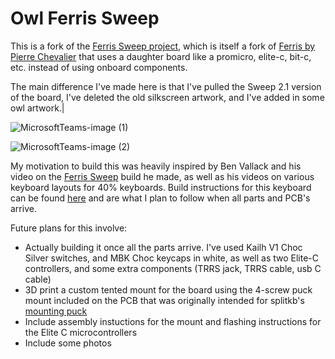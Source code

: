 # Owl Ferris Sweep

This is a fork of the [Ferris Sweep project](https://github.com/davidphilipbarr/Sweep), which is itself a fork of [Ferris by Pierre Chevalier](https://github.com/pierrechevalier83/ferris) that uses a daughter board like a promicro, elite-c, bit-c, etc. instead of using onboard components.

The main difference I've made here is that I've pulled the Sweep 2.1 version of the board, I've deleted the old silkscreen artwork, and I've added in some owl artwork.|

![MicrosoftTeams-image (1)](https://user-images.githubusercontent.com/9446419/143318466-0a3d0682-bb64-4945-b8ab-bbbacb69f23f.png)

![MicrosoftTeams-image (2)](https://user-images.githubusercontent.com/9446419/143318504-2994da0f-68e2-45f8-aefe-fd5e40d8b8bf.png)


My motivation to build this was heavily inspired by Ben Vallack and his video on the [Ferris Sweep](https://www.youtube.com/watch?v=JqpBKuEVinw) build he made, as well as his videos on various keyboard layouts for 40% keyboards. Build instructions for this keyboard can be found [here](https://www.youtube.com/watch?v=fBPu7AyDtkM_) and are what I plan to follow when all parts and PCB's arrive.

Future plans for this involve:
- Actually building it once all the parts arrive. I've used Kailh V1 Choc Silver switches, and MBK Choc keycaps in white, as well as two Elite-C controllers, and some extra components (TRRS jack, TRRS cable, usb C cable)
- 3D print a custom tented mount for the board using the 4-screw puck mount included on the PCB that was originally intended for splitkb's [mounting puck](https://splitkb.com/products/tenting-puck?_pos=1&_psq=tenting%20&_ss=e&_v=1.0)
- Include assembly instuctions for the mount and flashing instructions for the Elite C microcontrollers
- Include some photos
